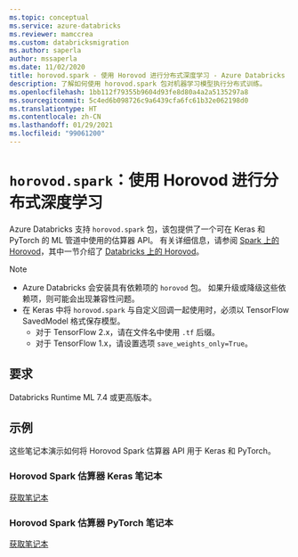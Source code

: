 ```yaml
---
ms.topic: conceptual
ms.service: azure-databricks
ms.reviewer: mamccrea
ms.custom: databricksmigration
ms.author: saperla
author: mssaperla
ms.date: 11/02/2020
title: horovod.spark - 使用 Horovod 进行分布式深度学习 - Azure Databricks
description: 了解如何使用 horovod.spark 包对机器学习模型执行分布式训练。
ms.openlocfilehash: 1bb112f79355b9604d93fe8d80a4a2a5135297a8
ms.sourcegitcommit: 5c4ed6b098726c9a6439cfa6fc61b32e062198d0
ms.translationtype: HT
ms.contentlocale: zh-CN
ms.lasthandoff: 01/29/2021
ms.locfileid: "99061200"
---
```

# <a name="horovodspark-distributed-deep-learning-with-horovod"></a><a id="horovodspark"> </a><a id="horovodspark-distributed-deep-learning-with-horovod"> </a>``horovod.spark``：使用 Horovod 进行分布式深度学习

Azure Databricks 支持 ``horovod.spark`` 包，该包提供了一个可在 Keras 和 PyTorch 的 ML 管道中使用的估算器 API。 有关详细信息，请参阅 [Spark 上的 Horovod](https://github.com/horovod/horovod/blob/master/docs/spark.rst)，其中一节介绍了 [Databricks 上的 Horovod](https://github.com/horovod/horovod/blob/master/docs/spark.rst#horovod-on-databricks)。

> [!NOTE]
>
> * Azure Databricks 会安装具有依赖项的 ``horovod`` 包。 如果升级或降级这些依赖项，则可能会出现兼容性问题。
> * 在 Keras 中将 ``horovod.spark`` 与自定义回调一起使用时，必须以 TensorFlow SavedModel 格式保存模型。
>   * 对于 TensorFlow 2.x，请在文件名中使用 ``.tf`` 后缀。
>   * 对于 TensorFlow 1.x，请设置选项 ``save_weights_only=True``。

## <a name="requirements"></a>要求

Databricks Runtime ML 7.4 或更高版本。

## <a name="examples"></a>示例

这些笔记本演示如何将 Horovod Spark 估算器 API 用于 Keras 和 PyTorch。

### <a name="horovod-spark-estimator-keras-notebook"></a>Horovod Spark 估算器 Keras 笔记本

[获取笔记本](../../../../_static/notebooks/deep-learning/horovod-spark-estimator-keras.html)

### <a name="horovod-spark-estimator-pytorch-notebook"></a>Horovod Spark 估算器 PyTorch 笔记本

[获取笔记本](../../../../_static/notebooks/deep-learning/horovod-spark-estimator-pytorch.html)